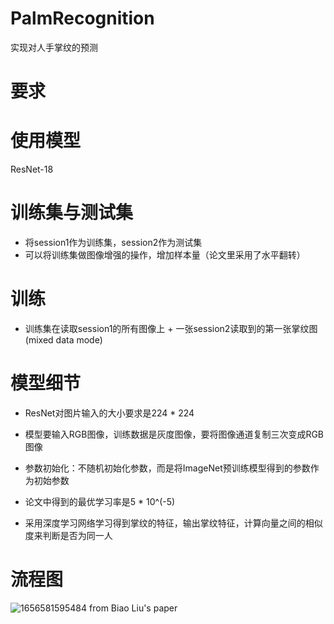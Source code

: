 # PalmRecognition
实现对人手掌纹的预测
# 要求

# 使用模型
ResNet-18

# 训练集与测试集
- 将session1作为训练集，session2作为测试集
- 可以将训练集做图像增强的操作，增加样本量（论文里采用了水平翻转）

# 训练
- 训练集在读取session1的所有图像上 + 一张session2读取到的第一张掌纹图 (mixed data mode)

# 模型细节
- ResNet对图片输入的大小要求是224 * 224
- 模型要输入RGB图像，训练数据是灰度图像，要将图像通道复制三次变成RGB图像
- 参数初始化：不随机初始化参数，而是将ImageNet预训练模型得到的参数作为初始参数
- 论文中得到的最优学习率是5 * 10^(-5)


- 采用深度学习网络学习得到掌纹的特征，输出掌纹特征，计算向量之间的相似度来判断是否为同一人

# 流程图
![1656581595484](https://user-images.githubusercontent.com/94331641/176644118-e4d9ad56-4129-4dd2-962b-ad1632ea1f1a.png)
from Biao Liu's paper

